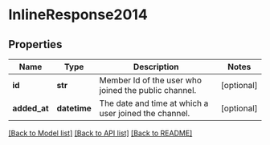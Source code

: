 # InlineResponse2014

## Properties
Name | Type | Description | Notes
------------ | ------------- | ------------- | -------------
**id** | **str** | Member Id of the user who joined the public channel. | [optional] 
**added_at** | **datetime** | The date and time at which a user joined the channel. | [optional] 

[[Back to Model list]](../README.md#documentation-for-models) [[Back to API list]](../README.md#documentation-for-api-endpoints) [[Back to README]](../README.md)

